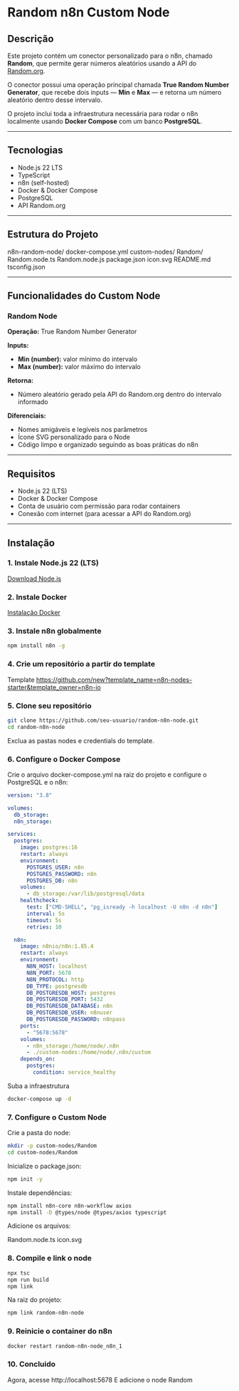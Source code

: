 # Random n8n Custom Node

## Descrição

Este projeto contém um conector personalizado para o n8n, chamado **Random**, que permite gerar números aleatórios usando a API do [Random.org](https://www.random.org/).  

O conector possui uma operação principal chamada **True Random Number Generator**, que recebe dois inputs — **Min** e **Max** — e retorna um número aleatório dentro desse intervalo.

O projeto inclui toda a infraestrutura necessária para rodar o n8n localmente usando **Docker Compose** com um banco **PostgreSQL**.

---

## Tecnologias

- Node.js 22 LTS  
- TypeScript  
- n8n (self-hosted)  
- Docker & Docker Compose  
- PostgreSQL  
- API Random.org  

---

## Estrutura do Projeto

n8n-random-node/
  docker-compose.yml
  custom-nodes/
    Random/
      Random.node.ts
      Random.node.js
      package.json
      icon.svg
  README.md
  tsconfig.json


---

## Funcionalidades do Custom Node

### Random Node
**Operação:** True Random Number Generator  

**Inputs:**
- **Min (number):** valor mínimo do intervalo  
- **Max (number):** valor máximo do intervalo  

**Retorna:**
- Número aleatório gerado pela API do Random.org dentro do intervalo informado

**Diferenciais:**
- Nomes amigáveis e legíveis nos parâmetros  
- Ícone SVG personalizado para o Node  
- Código limpo e organizado seguindo as boas práticas do n8n  

---

## Requisitos

- Node.js 22 (LTS)  
- Docker & Docker Compose  
- Conta de usuário com permissão para rodar containers  
- Conexão com internet (para acessar a API do Random.org)  

---

## Instalação

### 1. Instale Node.js 22 (LTS)
[Download Node.js](https://nodejs.org/pt/download)

### 2. Instale Docker
[Instalação Docker](https://docs.n8n.io/hosting/installation/docker)

### 3. Instale n8n globalmente
```bash
npm install n8n -g
```

### 4. Crie um repositório a partir do template

Template https://github.com/new?template_name=n8n-nodes-starter&template_owner=n8n-io

### 5. Clone seu repositório
```bash
git clone https://github.com/seu-usuario/random-n8n-node.git
cd random-n8n-node
```
Exclua as pastas nodes e credentials do template.

### 6. Configure o Docker Compose

Crie o arquivo docker-compose.yml na raiz do projeto e configure o PostgreSQL e o n8n:
```yaml
version: "3.8"

volumes:
  db_storage:
  n8n_storage:

services:
  postgres:
    image: postgres:16
    restart: always
    environment:
      POSTGRES_USER: n8n
      POSTGRES_PASSWORD: n8n
      POSTGRES_DB: n8n
    volumes:
      - db_storage:/var/lib/postgresql/data
    healthcheck:
      test: ["CMD-SHELL", "pg_isready -h localhost -U n8n -d n8n"]
      interval: 5s
      timeout: 5s
      retries: 10

  n8n:
    image: n8nio/n8n:1.85.4
    restart: always
    environment:
      N8N_HOST: localhost
      N8N_PORT: 5678
      N8N_PROTOCOL: http
      DB_TYPE: postgresdb
      DB_POSTGRESDB_HOST: postgres
      DB_POSTGRESDB_PORT: 5432
      DB_POSTGRESDB_DATABASE: n8n
      DB_POSTGRESDB_USER: n8nuser
      DB_POSTGRESDB_PASSWORD: n8npass
    ports:
      - "5678:5678"
    volumes:
      - n8n_storage:/home/node/.n8n
      - ./custom-nodes:/home/node/.n8n/custom
    depends_on:
      postgres:
        condition: service_healthy
```

Suba a infraestrutura
```bash
docker-compose up -d
```
### 7. Configure o Custom Node

Crie a pasta do node:
```bash
mkdir -p custom-nodes/Random
cd custom-nodes/Random
```


Inicialize o package.json:
```bash
npm init -y
```

Instale dependências:
```bash
npm install n8n-core n8n-workflow axios
npm install -D @types/node @types/axios typescript
```

Adicione os arquivos:

Random.node.ts
icon.svg

### 8. Compile e link o node
```bash
npx tsc
npm run build
npm link
```

Na raiz do projeto:
```bash
npm link random-n8n-node
```

### 9. Reinicie o container do n8n
```bash
docker restart random-n8n-node_n8n_1
```

### 10. Concluido
Agora, acesse http://localhost:5678
E adicione o node Random